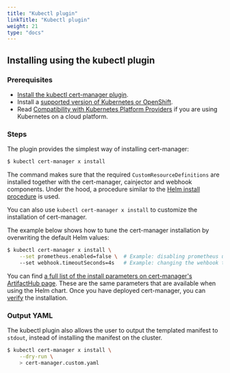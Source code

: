 ```yaml
---
title: "Kubectl plugin"
linkTitle: "Kubectl plugin"
weight: 21
type: "docs"
---
```


## Installing using the kubectl plugin

### Prerequisites

- [Install the kubectl cert-manager plugin](../../usage/kubectl-plugin/#installation).
- Install a [supported version of Kubernetes or OpenShift](../../../docs/installation/supported-releases/).
- Read [Compatibility with Kubernetes Platform Providers](../compatibility/) if you are using Kubernetes on a cloud platform.

### Steps

The plugin provides the simplest way of installing cert-manager:
```bash
$ kubectl cert-manager x install
```
The command makes sure that the required `CustomResourceDefinitions` are installed together with the cert-manager, cainjector and webhook components.
Under the hood, a procedure similar to the [Helm install procedure](../helm/#steps) is used.

You can also use `kubectl cert-manager x install` to customize the installation of cert-manager.

The example below shows how to tune the cert-manager installation by overwriting the default Helm values:

```bash
$ kubectl cert-manager x install \
    --set prometheus.enabled=false \  # Example: disabling prometheus using a Helm parameter
    --set webhook.timeoutSeconds=4s   # Example: changing the wehbook timeout using a Helm parameter
```
You can find [a full list of the install parameters on cert-manager's ArtifactHub page](https://artifacthub.io/packages/helm/cert-manager/cert-manager#configuration). These are the same parameters that are available when using the Helm chart.
Once you have deployed cert-manager, you can [verify](../verify/) the installation.

### Output YAML

The kubectl plugin also allows the user to output the templated manifest to `stdout`, instead of installing the manifest on the cluster.
```bash
$ kubectl cert-manager x install \
    --dry-run \
    > cert-manager.custom.yaml
```
